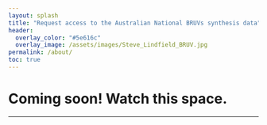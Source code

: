 ```yaml
---
layout: splash
title: "Request access to the Australian National BRUVs synthesis data"
header:
  overlay_color: "#5e616c"
  overlay_image: /assets/images/Steve_Lindfield_BRUV.jpg
permalink: /about/
toc: true
---
```


# Coming soon! Watch this space.
---

